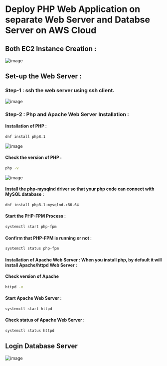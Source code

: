 # Deploy PHP Web Application on separate Web Server and Databse Server on AWS Cloud

## Both EC2 Instance Creation :
![image](https://github.com/rahulchauhan7874/Deploy-Php-web-app-on-separate-web-and-database-server-on-AWS/assets/108551570/40598184-22ca-4d45-ad23-eab32bf40244)


## Set-up the Web Server :
### Step-1 : ssh the web server using ssh client.
![image](https://github.com/rahulchauhan7874/Deploy-Php-web-app-on-separate-web-and-database-server-on-AWS/assets/108551570/e364856d-a3f1-4b5d-9f7c-1352e3ef0a50)

### Step-2 : Php and Apache Web Server Installation :

#### Installation of PHP :

```bash
dnf install php8.1
```
![image](https://github.com/rahulchauhan7874/Deploy-Php-web-app-on-separate-web-and-database-server-on-AWS/assets/108551570/d55558ab-6aaf-428e-b1ff-aaeb9dcef456)

#### Check the version of PHP :
```bash
php -v
```
![image](https://github.com/rahulchauhan7874/Deploy-Php-web-app-on-separate-web-and-database-server-on-AWS/assets/108551570/10630653-153c-4366-9352-2fa736301d7e)

#### Install the php-mysqlnd driver so that your php code can connect with MySQL database :
```bash
dnf install php8.1-mysqlnd.x86.64
```

#### Start the PHP-FPM Process :
```bash
systemctl start php-fpm
```

#### Confirm that PHP-FPM is running or not :
```bash
systemctl status php-fpm
```

#### Installation of Apache Web Server : When you install php, by default it will install Apache/httpd Web Server :

#### Check version of Apache
```bash
httpd -v
```

#### Start Apache Web Server :
```bash
systemctl start httpd
```

#### Check status of Apache Web Server :
```bash
systemctl status httpd
```





## Login Database Server
![image](https://github.com/rahulchauhan7874/Deploy-Php-web-app-on-separate-web-and-database-server-on-AWS/assets/108551570/8e9814e3-16d9-4696-b85c-8cf2be01febe)



